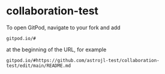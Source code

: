 # collaboration-test

To open GitPod, navigate to your fork and add

```
gitpod.io/#
```

at the beginning of the URL, for example

```
gitpod.io/#https://github.com/astrojl-test/collaboration-test/edit/main/README.md
```
